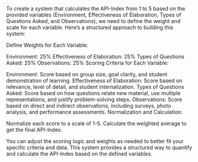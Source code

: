 To create a system that calculates the API-Index from 1 to 5 based on the provided variables 
(Environment, Effectiveness of Elaboration, Types of Questions Asked, and Observations),
we need to define the weight and scale for each variable. Here’s a structured approach to building this system:

Define Weights for Each Variable:

Environment: 25%
Effectiveness of Elaboration: 25%
Types of Questions Asked: 25%
Observations: 25%
Scoring Criteria for Each Variable:

Environment: Score based on group size, goal clarity, and student demonstration of learning.
Effectiveness of Elaboration: Score based on relevance, level of detail, and student internalization.
Types of Questions Asked: Score based on how questions relate new material, use multiple representations, and justify problem-solving steps.
Observations: Score based on direct and indirect observations, including surveys, photo analysis, and performance assessments.
Normalization and Calculation:

Normalize each score to a scale of 1-5.
Calculate the weighted average to get the final API-Index.

You can adjust the scoring logic and weights as needed to better fit your specific criteria and data. 
This system provides a structured way to quantify and calculate the API-Index based on the defined variables.
